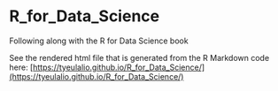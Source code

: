 # R_for_Data_Science

Following along with the R for Data Science book

See the rendered html file that is generated from the R Markdown code here: 
[https://tyeulalio.github.io/R_for_Data_Science/](https://tyeulalio.github.io/R_for_Data_Science/)
